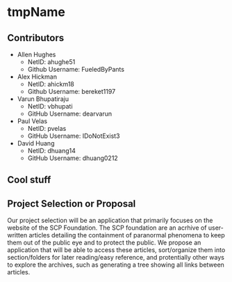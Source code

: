 # tmpName

## Contributors 
* Allen Hughes
    * NetID: ahughe51
    * Github Username: FueledByPants
* Alex Hickman 
    * NetID: ahickm18
    * Github Username: bereket1197
* Varun Bhupatiraju
    * NetID: vbhupati
    * GitHub Username: dearvarun
* Paul Velas
    * NetID: pvelas
    * GitHub Username: IDoNotExist3
* David Huang
    * NetID: dhuang14
    * GitHub Username: dhuang0212

## Cool stuff

## Project Selection or Proposal
Our project selection will be an application that primarily focuses on the website of the SCP Foundation. The SCP foundation are an acrhive of user-written articles detailing the containment of paranormal phenomena to keep them out of the public eye and to protect the public. We propose an application that will be able to access these articles, sort/organize them into section/folders for later reading/easy reference, and protentially other ways to explore the archives, such as generating a tree showing all links between articles.
